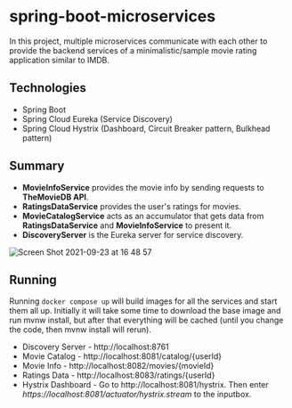 # spring-boot-microservices
In this project, multiple microservices communicate with each other to provide the backend services of a minimalistic/sample movie rating application similar to IMDB.

## Technologies

- Spring Boot
- Spring Cloud Eureka (Service Discovery)
- Spring Cloud Hystrix (Dashboard, Circuit Breaker pattern, Bulkhead pattern)

## Summary

*  __MovieInfoService__ provides the movie info by sending requests to __TheMovieDB API__. 
* __RatingsDataService__ provides the user's ratings for movies.
* __MovieCatalogService__ acts as an accumulator that gets data from __RatingsDataService__ and __MovieInfoService__ to present it.
* __DiscoveryServer__ is the Eureka server for service discovery.

![Screen Shot 2021-09-23 at 16 48 57](https://user-images.githubusercontent.com/22833948/134519062-0013cbf9-8a5f-4a43-ba14-635ccdbab04b.png)

## Running
Running `docker compose up` will build images for all the services and start them all up. Initially it will take some time to download the base image and run mvnw install, but after that everything will be cached (until you change the code, then mvnw install will rerun). 

* Discovery Server - http://localhost:8761
* Movie Catalog - http://localhost:8081/catalog/{userId}
* Movie Info - http://localhost:8082/movies/{movieId}
* Ratings Data - http://localhost:8083/ratings/{userId}
* Hystrix Dashboard - Go to http://localhost:8081/hystrix. Then enter *https://localhost:8081/actuator/hystrix.stream* to the inputbox.
